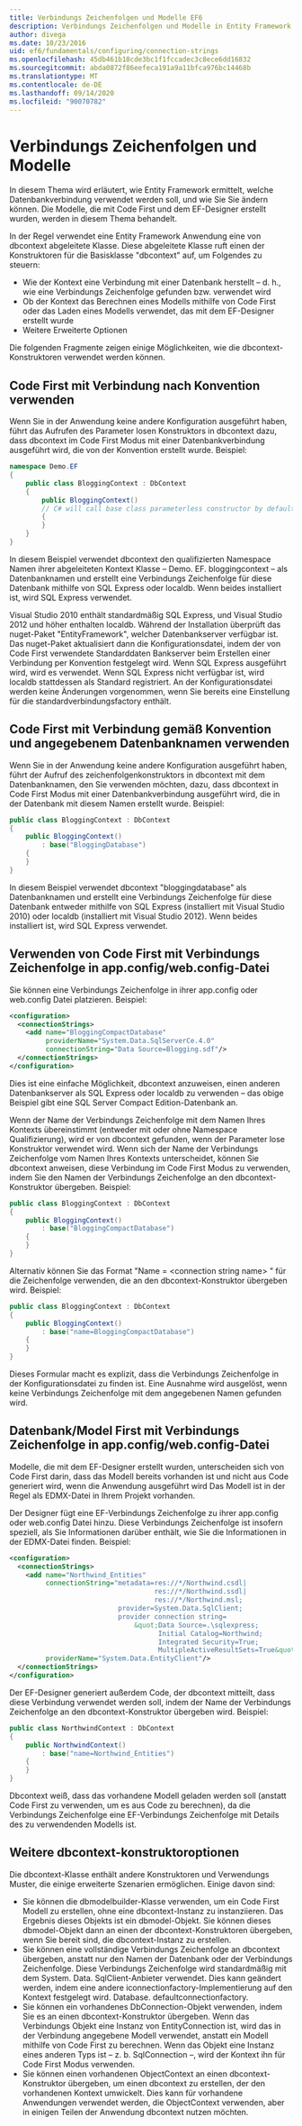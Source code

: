 ```yaml
---
title: Verbindungs Zeichenfolgen und Modelle EF6
description: Verbindungs Zeichenfolgen und Modelle in Entity Framework 6
author: divega
ms.date: 10/23/2016
uid: ef6/fundamentals/configuring/connection-strings
ms.openlocfilehash: 45db461b18cde3bc1f1fccadec3c8ece6dd16832
ms.sourcegitcommit: abda0872f86eefeca191a9a11bfca976bc14468b
ms.translationtype: MT
ms.contentlocale: de-DE
ms.lasthandoff: 09/14/2020
ms.locfileid: "90070782"
---
```

# <a name="connection-strings-and-models"></a>Verbindungs Zeichenfolgen und Modelle
In diesem Thema wird erläutert, wie Entity Framework ermittelt, welche Datenbankverbindung verwendet werden soll, und wie Sie Sie ändern können. Die Modelle, die mit Code First und dem EF-Designer erstellt wurden, werden in diesem Thema behandelt.  

In der Regel verwendet eine Entity Framework Anwendung eine von dbcontext abgeleitete Klasse. Diese abgeleitete Klasse ruft einen der Konstruktoren für die Basisklasse "dbcontext" auf, um Folgendes zu steuern:  

- Wie der Kontext eine Verbindung mit einer Datenbank herstellt – d. h., wie eine Verbindungs Zeichenfolge gefunden bzw. verwendet wird  
- Ob der Kontext das Berechnen eines Modells mithilfe von Code First oder das Laden eines Modells verwendet, das mit dem EF-Designer erstellt wurde  
- Weitere Erweiterte Optionen  

Die folgenden Fragmente zeigen einige Möglichkeiten, wie die dbcontext-Konstruktoren verwendet werden können.  

## <a name="use-code-first-with-connection-by-convention"></a>Code First mit Verbindung nach Konvention verwenden  

Wenn Sie in der Anwendung keine andere Konfiguration ausgeführt haben, führt das Aufrufen des Parameter losen Konstruktors in dbcontext dazu, dass dbcontext im Code First Modus mit einer Datenbankverbindung ausgeführt wird, die von der Konvention erstellt wurde. Beispiel:  

``` csharp  
namespace Demo.EF
{
    public class BloggingContext : DbContext
    {
        public BloggingContext()
        // C# will call base class parameterless constructor by default
        {
        }
    }
}
```  

In diesem Beispiel verwendet dbcontext den qualifizierten Namespace Namen ihrer abgeleiteten Kontext Klasse – Demo. EF. bloggingcontext – als Datenbanknamen und erstellt eine Verbindungs Zeichenfolge für diese Datenbank mithilfe von SQL Express oder localdb. Wenn beides installiert ist, wird SQL Express verwendet.  

Visual Studio 2010 enthält standardmäßig SQL Express, und Visual Studio 2012 und höher enthalten localdb. Während der Installation überprüft das nuget-Paket "EntityFramework", welcher Datenbankserver verfügbar ist. Das nuget-Paket aktualisiert dann die Konfigurationsdatei, indem der von Code First verwendete Standarddaten Bankserver beim Erstellen einer Verbindung per Konvention festgelegt wird. Wenn SQL Express ausgeführt wird, wird es verwendet. Wenn SQL Express nicht verfügbar ist, wird localdb stattdessen als Standard registriert. An der Konfigurationsdatei werden keine Änderungen vorgenommen, wenn Sie bereits eine Einstellung für die standardverbindungsfactory enthält.  

## <a name="use-code-first-with-connection-by-convention-and-specified-database-name"></a>Code First mit Verbindung gemäß Konvention und angegebenem Datenbanknamen verwenden  

Wenn Sie in der Anwendung keine andere Konfiguration ausgeführt haben, führt der Aufruf des zeichenfolgenkonstruktors in dbcontext mit dem Datenbanknamen, den Sie verwenden möchten, dazu, dass dbcontext in Code First Modus mit einer Datenbankverbindung ausgeführt wird, die in der Datenbank mit diesem Namen erstellt wurde. Beispiel:  

``` csharp  
public class BloggingContext : DbContext
{
    public BloggingContext()
        : base("BloggingDatabase")
    {
    }
}
```  

In diesem Beispiel verwendet dbcontext "bloggingdatabase" als Datenbanknamen und erstellt eine Verbindungs Zeichenfolge für diese Datenbank entweder mithilfe von SQL Express (installiert mit Visual Studio 2010) oder localdb (installiert mit Visual Studio 2012). Wenn beides installiert ist, wird SQL Express verwendet.  

## <a name="use-code-first-with-connection-string-in-appconfigwebconfig-file"></a>Verwenden von Code First mit Verbindungs Zeichenfolge in app.config/web.config-Datei  

Sie können eine Verbindungs Zeichenfolge in ihrer app.config oder web.config Datei platzieren. Beispiel:  

``` xml  
<configuration>
  <connectionStrings>
    <add name="BloggingCompactDatabase"
         providerName="System.Data.SqlServerCe.4.0"
         connectionString="Data Source=Blogging.sdf"/>
  </connectionStrings>
</configuration>
```  

Dies ist eine einfache Möglichkeit, dbcontext anzuweisen, einen anderen Datenbankserver als SQL Express oder localdb zu verwenden – das obige Beispiel gibt eine SQL Server Compact Edition-Datenbank an.  

Wenn der Name der Verbindungs Zeichenfolge mit dem Namen Ihres Kontexts übereinstimmt (entweder mit oder ohne Namespace Qualifizierung), wird er von dbcontext gefunden, wenn der Parameter lose Konstruktor verwendet wird. Wenn sich der Name der Verbindungs Zeichenfolge vom Namen Ihres Kontexts unterscheidet, können Sie dbcontext anweisen, diese Verbindung im Code First Modus zu verwenden, indem Sie den Namen der Verbindungs Zeichenfolge an den dbcontext-Konstruktor übergeben. Beispiel:  

``` csharp  
public class BloggingContext : DbContext
{
    public BloggingContext()
        : base("BloggingCompactDatabase")
    {
    }
}
```  

Alternativ können Sie das Format "Name = \<connection string name\> " für die Zeichenfolge verwenden, die an den dbcontext-Konstruktor übergeben wird. Beispiel:  

``` csharp  
public class BloggingContext : DbContext
{
    public BloggingContext()
        : base("name=BloggingCompactDatabase")
    {
    }
}
```  

Dieses Formular macht es explizit, dass die Verbindungs Zeichenfolge in der Konfigurationsdatei zu finden ist. Eine Ausnahme wird ausgelöst, wenn keine Verbindungs Zeichenfolge mit dem angegebenen Namen gefunden wird.  

## <a name="databasemodel-first-with-connection-string-in-appconfigwebconfig-file"></a>Datenbank/Model First mit Verbindungs Zeichenfolge in app.config/web.config-Datei  

Modelle, die mit dem EF-Designer erstellt wurden, unterscheiden sich von Code First darin, dass das Modell bereits vorhanden ist und nicht aus Code generiert wird, wenn die Anwendung ausgeführt wird Das Modell ist in der Regel als EDMX-Datei in Ihrem Projekt vorhanden.  

Der Designer fügt eine EF-Verbindungs Zeichenfolge zu ihrer app.config oder web.config Datei hinzu. Diese Verbindungs Zeichenfolge ist insofern speziell, als Sie Informationen darüber enthält, wie Sie die Informationen in der EDMX-Datei finden. Beispiel:  

``` xml  
<configuration>  
  <connectionStrings>  
    <add name="Northwind_Entities"  
         connectionString="metadata=res://*/Northwind.csdl|  
                                    res://*/Northwind.ssdl|  
                                    res://*/Northwind.msl;  
                           provider=System.Data.SqlClient;  
                           provider connection string=  
                               &quot;Data Source=.\sqlexpress;  
                                     Initial Catalog=Northwind;  
                                     Integrated Security=True;  
                                     MultipleActiveResultSets=True&quot;"  
         providerName="System.Data.EntityClient"/>  
  </connectionStrings>  
</configuration>
```  

Der EF-Designer generiert außerdem Code, der dbcontext mitteilt, dass diese Verbindung verwendet werden soll, indem der Name der Verbindungs Zeichenfolge an den dbcontext-Konstruktor übergeben wird. Beispiel:  

``` csharp  
public class NorthwindContext : DbContext
{
    public NorthwindContext()
        : base("name=Northwind_Entities")
    {
    }
}
```  

Dbcontext weiß, dass das vorhandene Modell geladen werden soll (anstatt Code First zu verwenden, um es aus Code zu berechnen), da die Verbindungs Zeichenfolge eine EF-Verbindungs Zeichenfolge mit Details des zu verwendenden Modells ist.  

## <a name="other-dbcontext-constructor-options"></a>Weitere dbcontext-konstruktoroptionen  

Die dbcontext-Klasse enthält andere Konstruktoren und Verwendungs Muster, die einige erweiterte Szenarien ermöglichen. Einige davon sind:  

- Sie können die dbmodelbuilder-Klasse verwenden, um ein Code First Modell zu erstellen, ohne eine dbcontext-Instanz zu instanziieren. Das Ergebnis dieses Objekts ist ein dbmodel-Objekt. Sie können dieses dbmodel-Objekt dann an einen der dbcontext-Konstruktoren übergeben, wenn Sie bereit sind, die dbcontext-Instanz zu erstellen.  
- Sie können eine vollständige Verbindungs Zeichenfolge an dbcontext übergeben, anstatt nur den Namen der Datenbank oder der Verbindungs Zeichenfolge. Diese Verbindungs Zeichenfolge wird standardmäßig mit dem System. Data. SqlClient-Anbieter verwendet. Dies kann geändert werden, indem eine andere iconnectionfactory-Implementierung auf den Kontext festgelegt wird. Database. defaultconnectionfactory.  
- Sie können ein vorhandenes DbConnection-Objekt verwenden, indem Sie es an einen dbcontext-Konstruktor übergeben. Wenn das Verbindungs Objekt eine Instanz von EntityConnection ist, wird das in der Verbindung angegebene Modell verwendet, anstatt ein Modell mithilfe von Code First zu berechnen. Wenn das Objekt eine Instanz eines anderen Typs ist – z. b. SqlConnection –, wird der Kontext ihn für Code First Modus verwenden.  
- Sie können einen vorhandenen ObjectContext an einen dbcontext-Konstruktor übergeben, um einen dbcontext zu erstellen, der den vorhandenen Kontext umwickelt. Dies kann für vorhandene Anwendungen verwendet werden, die ObjectContext verwenden, aber in einigen Teilen der Anwendung dbcontext nutzen möchten.  
